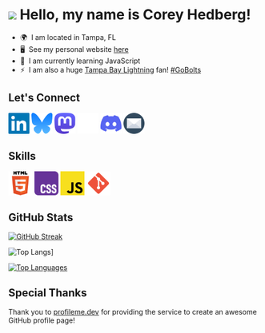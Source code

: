 # ![](https://user-images.githubusercontent.com/18350557/176309783-0785949b-9127-417c-8b55-ab5a4333674e.gif) Hello, my name is Corey Hedberg!

- 🌍  I am located in Tampa, FL
- 🖥️  See my personal website [here](https://coreyhedberg.dev)
- 🧠  I am currently learning JavaScript
- ⚡  I am also a huge [Tampa Bay Lightning](https://www.nhl.com/lightning) fan! [#GoBolts](https://techhub.social/tags/GoBolts)

## Let's Connect

<p align="left">
<a href="https://www.linkedin.com/in/coreyhedberg" target="_blank" rel="noreferrer"><img src="./images/linkedin.svg" alt="LinkedIn" width="42" height="42" /></a>
<a href="https://bsky.app/profile/cheddr.bsky.social" target="_blank" rel="noreferrer"><img src="./images/bluesky.svg" alt="Bluesky" width="42" height="42" /></a>
<a href="https://techhub.social/@chedberg" target="_blank" rel="noreferrer"><img src="./images/mastodon.svg" alt="Mastodon" width="42" height="42"/></a>
<a href="https://www.freecodecamp.org/coreyhedberg" target="_blank" rel="noreferrer"><img src="./images/free_code_camp.svg" alt="Free Code Camp" width="42" height="42"/></a>
<a href="https://discord.com/users/CoreyH#1378" target="_blank" rel="noreferrer"><img src="./images/discord.svg" alt="Discord" width="42" height="42" /></a>
<a href="mailto:corey@coreyhedberg.dev" rel="noreferrer"><img src="./images/email.svg" width="42" height="42" /></a>
</p>

## Skills

<p align="left">
<img src="./images/html.svg" width="48" alt="HTML5" />
<img src="./images/css.svg" width="48" alt="CSS" />
<img src="./images/javascript.svg" width="48" alt="JavaScript" />
<img src="./images/git.svg" width="48" alt="Git" />
</p>

## GitHub Stats

<a href="https://git.io/streak-stats"><img src="https://streak-stats.demolab.com?user=CoreyHedberg&theme=tokyonight&hide_border=true&border_radius=8" alt="GitHub Streak" /></a>

<!-- Old Github stats badge
<a href="http://www.github.com/CoreyHedberg"><img src="https://github-readme-streak-stats.herokuapp.com/?user=CoreyHedberg&stroke=ffffff&background=1c1917&ring=0891b2&fire=0891b2&currStreakNum=ffffff&currStreakLabel=0891b2&sideNums=ffffff&sideLabels=ffffff&dates=ffffff&hide_border=true" /></a>
-->

![Top Langs](https://github-readme-stats.vercel.app/api/top-langs/?username=CoreyHedberg&layout=donut&theme=toykonight)]

<!-- Commented out as the link is not working at the moment
<a href="http://www.github.com/CoreyHedberg"><img src="https://github-readme-activity-graph.cyclic.app/graph?username=CoreyHedberg&bg_color=1c1917&color=ffffff&line=0891b2&point=ffffff&area_color=1c1917&area=true&hide_border=true&custom_title=GitHub%20Commits%20Graph" alt="GitHub Commits Graph" /></a>
-->

<a href="https://github.com/CoreyHedberg" align="left"><img src="https://github-readme-stats.vercel.app/api/top-langs/?username=CoreyHedberg&langs_count=10&title_color=0891b2&text_color=ffffff&icon_color=0891b2&bg_color=1c1917&hide_border=true&locale=en&custom_title=Top%20%Languages" alt="Top Languages" /></a>

## Special Thanks

Thank you to [profileme.dev](https://www.profileme.dev/) for providing the service to create an awesome GitHub profile page!
